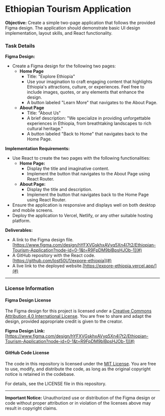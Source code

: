 # Ethiopian Tourism Application

**Objective:** Create a simple two-page application that follows the provided Figma design. The application should demonstrate basic UI design implementation, layout skills, and React functionality.

### Task Details

**Figma Design:**

- Create a Figma design for the following two pages:
  - **Home Page**
    - Title: "Explore Ethiopia"
    - Use your imagination to craft engaging content that highlights Ethiopia's attractions, culture, or experiences. Feel free to include images, quotes, or any elements that enhance the design.
    - A button labeled "Learn More" that navigates to the About Page.
  - **About Page**
    - Title: "About Us"
    - A brief description: "We specialize in providing unforgettable experiences in Ethiopia, from breathtaking landscapes to rich cultural heritage."
    - A button labeled "Back to Home" that navigates back to the Home Page.

**Implementation Requirements:**

- Use React to create the two pages with the following functionalities:
  - **Home Page:**
    - Display the title and imaginative content.
    - Implement the button that navigates to the About Page using React Router.
  - **About Page:**
    - Display the title and description.
    - Implement the button that navigates back to the Home Page using React Router.
- Ensure the application is responsive and displays well on both desktop and mobile screens.
- Deploy the application to Vercel, Netlify, or any other suitable hosting platform.

**Deliverables:**

- A link to the Figma design file. [https://www.figma.com/design/hYFXVGskhxAVyq5Xn4I7t2/Ethiopian-Tourism-Application?node-id=0-1&t=R9FpDM9blBpsHJOb-1](#)
- A GitHub repository with the React code.[https://github.com/lost50U1/expore-ethiopia](#)
- A live link to the deployed website.[https://expore-ethiopia.vercel.app/](#)

---

### License Information

#### Figma Design License

The Figma design for this project is licensed under a [Creative Commons Attribution 4.0 International License](https://creativecommons.org/licenses/by/4.0/). You are free to share and adapt the design, provided appropriate credit is given to the creator.

**Figma Design Link:**
[https://www.figma.com/design/hYFXVGskhxAVyq5Xn4I7t2/Ethiopian-Tourism-Application?node-id=0-1&t=R9FpDM9blBpsHJOb-1](#)

#### GitHub Code License

The code in this repository is licensed under the [MIT License](https://opensource.org/licenses/MIT). You are free to use, modify, and distribute the code, as long as the original copyright notice is retained in the codebase.

For details, see the LICENSE file in this repository.

---

**Important Notice:** Unauthorized use or distribution of the Figma design or code without proper attribution or in violation of the licenses above may result in copyright claims.
